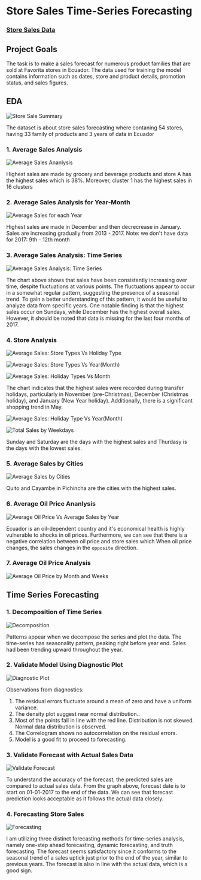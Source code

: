 # Store Sales Time-Series Forecasting

### [Store Sales Data](https://www.kaggle.com/competitions/store-sales-time-series-forecasting)

## Project Goals

The task is to make a sales forecast for numerous product families that are sold at Favorita stores in Ecuador. The data used for training the model contains information such as dates, store and product details, promotion status, and sales figures.
## EDA
![Store Sale Summary](output/figures/store_sales_summary.png)

The dataset is about store sales forecasting where contaning 54 stores, having 33 family of products and 3 years of data in Ecuador

### 1. Average Sales Analysis

![Average Sales Ananlysis](output\figures\average_sales_analysis.png)

Highest sales are made by grocery and beverage products and store A has the highest sales which is 38%. Moreover, cluster 1 has the highest sales in 16 clusters

### 2. Average Sales Analysis for Year-Month

![Average Sales for each Year](output\figures\average_sales_each_year.png)

Highest sales are made in December and then decrecrease in January. Sales are increasing gradually from 2013 - 2017. Note: we don't have data for 2017: 9th - 12th month 

### 3. Average Sales Analysis: Time Series

![Average Sales Analysis: Time Series](output\figures\average_sales_analysis_time_series.png)

The chart above shows that sales have been consistently increasing over time, despite fluctuations at various points. The fluctuations appear to occur in a somewhat regular pattern, suggesting the presence of a seasonal trend. To gain a better understanding of this pattern, it would be useful to analyze data from specific years. One notable finding is that the highest sales occur on Sundays, while December has the highest overall sales. However, it should be noted that data is missing for the last four months of 2017.

### 4. Store Analysis

![Average Sales: Store Types Vs Holiday Type](output\figures\average_sales_store_holiday.png)

![Average Sales: Store Types Vs Year(Month)](output\figures\average_sales_store_year.png)

![Average Sales: Holiday Types Vs Month](output\figures\average_sales_holiday_month.png)

The chart indicates that the highest sales were recorded during transfer holidays, particularly in November (pre-Christmas), December (Christmas holiday), and January (New Year holiday). Additionally, there is a significant shopping trend in May.

![Average Sales: Holiday Type Vs Year(Month)](output\figures\average_sales_holiday_year.png)

![Total Sales by Weekdays](output\figures\Total_Sales_by_Weekday_and_Year.png)

Sunday and Saturday are the days with the highest sales and Thurdasy is the days with the lowest sales.

### 5. Average Sales by Cities

![Average Sales by Cities](output\figures\average_sales_by_cities.png)

Quito and Cayambe in Pichincha are the cities with the highest sales.

### 6. Average Oil Price Ananlysis

![Average Oil Price Vs Average Sales by Year](output\figures\Average_Sales_and_Oil_Price_by_Year.png)

Ecuador is an oil-dependent country and it's economical health is highly vulnerable to shocks in oil prices. Furthermore, we can see that there is a negative correlation between oil price and store sales which When oil price changes, the sales changes in the `opposite` direction.

### 7. Average Oil Price Analysis

![Average Oil Price by Month and Weeks](output\figures\average_oil_price_month_quarter.png)

## Time Series Forecasting

### 1. Decomposition of Time Series

![Decomposition](output\figures\decomposition.png)

Patterns appear when we decompose the series and plot the data. The time-series has seasonality pattern, peaking right before year end. Sales had been trending upward throughout the year.

### 2. Validate Model Using Diagnostic Plot

![Diagnostic Plot](output\figures\diagnostics.png)

Observations from diagnostics:
1. The residual errors fluctuate around a mean of zero and have a uniform variance.
2. The density plot suggest near normal distribution..
3. Most of the points fall in line with the red line. Distribution is not skewed. Normal data distribution is observed.
4. The Correlogram shows no autocorrelation on the residual errors.
5. Model is a good fit to proceed to forecasting.

### 3. Validate Forecast with Actual Sales Data

![Validate Forecast](output\figures\prediction.png)

To understand the accuracy of the forecast, the predicted sales are compared to actual sales data. From the graph above, forecast date is to start on 01-01-2017 to the end of the data. We can see that forecast prediction looks acceptable as it follows the actual data closely.

### 4. Forecasting Store Sales

![Forecasting](output\figures\prediction2.png)

I am utilizing three distinct forecasting methods for time-series analysis, namely one-step ahead forecasting, dynamic forecasting, and truth forecasting. The forecast seems satisfactory since it conforms to the seasonal trend of a sales uptick just prior to the end of the year, similar to previous years. The forecast is also in line with the actual data, which is a good sign.


